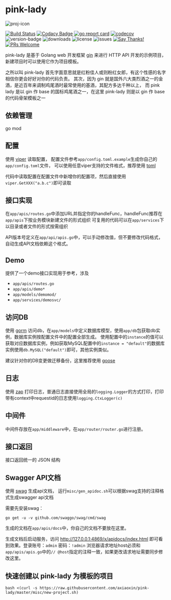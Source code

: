 # pink-lady

![proj-icon](https://raw.githubusercontent.com/axiaoxin/pink-lady/master/logo.png)

[![Build Status](https://travis-ci.org/axiaoxin/pink-lady.svg?branch=master)](https://travis-ci.org/axiaoxin/pink-lady)
[![Codacy Badge](https://api.codacy.com/project/badge/Grade/b906dd1655074f60bf93a7c592d29204)](https://www.codacy.com/app/axiaoxin/pink-lady?utm_source=github.com&amp;utm_medium=referral&amp;utm_content=axiaoxin/pink-lady&amp;utm_campaign=Badge_Grade)
[![go report card](https://goreportcard.com/badge/github.com/axiaoxin/pink-lady)](https://goreportcard.com/report/github.com/axiaoxin/pink-lady)
[![codecov](https://codecov.io/gh/axiaoxin/pink-lady/branch/master/graph/badge.svg)](https://codecov.io/gh/axiaoxin/pink-lady)
![version-badge](https://img.shields.io/github/release/axiaoxin/pink-lady.svg)
![downloads](https://img.shields.io/github/downloads/axiaoxin/pink-lady/total.svg)
![license](https://img.shields.io/github/license/axiaoxin/pink-lady.svg)
![issues](https://img.shields.io/github/issues/axiaoxin/pink-lady.svg)
[![Say Thanks!](https://img.shields.io/badge/Say%20Thanks-!-1EAEDB.svg)](https://saythanks.io/to/axiaoxin)
[![PRs Welcome](https://img.shields.io/badge/PRs-welcome-brightgreen.svg)](https://github.com/axiaoxin/pink-lady/pulls)

pink-lady 是基于 Golang web 开发框架 [gin](https://github.com/gin-gonic/gin)
来进行 HTTP API 开发的示例项目，新建项目时可以使用它作为项目模板。

之所以叫 pink-lady 首先字面意思就是红粉佳人或则粉红女郎，有这个性感的名字相信你更会好好对你的代码负责。
其次，因为 gin 就是国外六大类烈酒之一的金酒，是近百年来调制鸡尾酒时最常使用的基酒，其配方多达千种以上，
而 pink lady 是以 gin 作 base 的国标鸡尾酒之一，在这里 pink-lady 则是以 gin 作 base 的代码骨架模板之一

## 依赖管理

go mod

## 配置

使用 [viper](https://github.com/spf13/viper) 读取配置，
配置文件参考`app/config.toml.example`生成你自己的`app/config.toml`文件，
可以使用任意viper支持的文件格式，推荐使用 [toml](https://github.com/toml-lang/toml)

代码中读取配置在配置文件中新增你的配置项，然后直接使用`viper.GetXXX("a.b.c")`即可读取

## 接口实现

在`app/apis/routes.go`中添加URL并指定你的handleFunc，handleFunc推荐在`app/apis`下按业务模块新建文件的形式组织
可复用的代码可以在`app/services`下以目录或者文件的形式按需组织

API版本号定义在`app/api/apis.go`中，可以手动修改值，但不要修改代码格式，自动生成API文档依赖这个格式。

## Demo

提供了一个demo接口实现用于参考，涉及

- `app/apis/routes.go`
- `app/apis/demo*`
- `app/models/demomod/`
- `app/services/demosvc/`

## 访问DB

使用 [gorm](https://github.com/jinzhu/gorm) 访问db，在`app/models`中定义数据库模型，使用`app/db`包获取db实例，数据库实例按配置文件中的配置全部生成。
使用配置中的`instance`的值可以获取对应数据库实例，例如获取MySQL配置中的`instance = "default"`的数据库实例使用`db.MySQL("default")`即可，其他实例类似。

建议针对你的DB变更做迁移备份，这里推荐使用 [goose](https://github.com/pressly/goose)

## 日志

使用 [zap](https://github.com/uber-go/zap) 打印日志，普通日志直接使用全局的`logging.Logger`的方式打印，打印带有context中requestid的日志使用`logging.CtxLogger(c)`

## 中间件

中间件存放在`app/middleware`中，在`app/router/router.go`进行注册。

## 接口返回

接口返回统一的 JSON 结构

## Swagger API文档

使用 [swag](https://github.com/swaggo/swag) 生成api文档，
运行`misc/gen_apidoc.sh`可以根据swag支持的注释格式生成swagger api文档

需要先安装swag：

```
go get -u -v github.com/swaggo/swag/cmd/swag
```

生成的文档在`app/apis/docs`中，你自己的文档不要放在这里。

生成文档后启动服务，访问 <http://127.0.0.1:4869/x/apidocs/index.html> 即可看到效果。登录账号：`admin`  密码：`!admin`
浏览器请求地址host必须和`app/apis/apis.go`中的`// @host`指定的注释一致，如果更改请求地址需要同步修改这里。

## 快速创建以 pink-lady 为模板的项目

```
bash <(curl -s https://raw.githubusercontent.com/axiaoxin/pink-lady/master/misc/new-project.sh)
```
